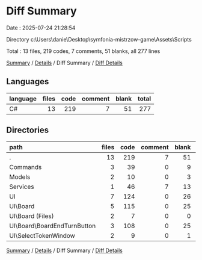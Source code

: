 # Diff Summary

Date : 2025-07-24 21:28:54

Directory c:\\Users\\danie\\Desktop\\symfonia-mistrzow-game\\Assets\\Scripts

Total : 13 files,  219 codes, 7 comments, 51 blanks, all 277 lines

[Summary](results.md) / [Details](details.md) / Diff Summary / [Diff Details](diff-details.md)

## Languages
| language | files | code | comment | blank | total |
| :--- | ---: | ---: | ---: | ---: | ---: |
| C# | 13 | 219 | 7 | 51 | 277 |

## Directories
| path | files | code | comment | blank | total |
| :--- | ---: | ---: | ---: | ---: | ---: |
| . | 13 | 219 | 7 | 51 | 277 |
| Commands | 3 | 39 | 0 | 9 | 48 |
| Models | 2 | 10 | 0 | 3 | 13 |
| Services | 1 | 46 | 7 | 13 | 66 |
| UI | 7 | 124 | 0 | 26 | 150 |
| UI\\Board | 5 | 115 | 0 | 25 | 140 |
| UI\\Board (Files) | 2 | 7 | 0 | 0 | 7 |
| UI\\Board\\BoardEndTurnButton | 3 | 108 | 0 | 25 | 133 |
| UI\\SelectTokenWindow | 2 | 9 | 0 | 1 | 10 |

[Summary](results.md) / [Details](details.md) / Diff Summary / [Diff Details](diff-details.md)